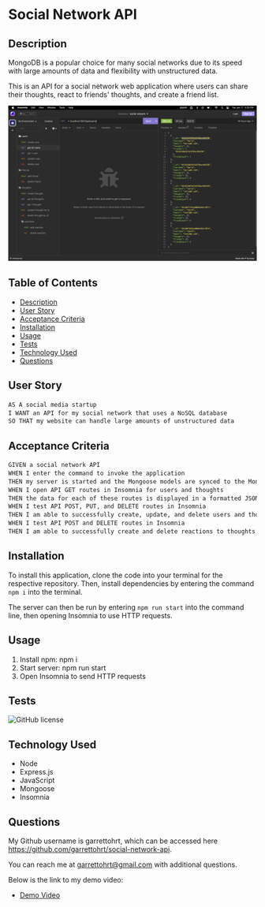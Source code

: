 # Social Network API

## Description
MongoDB is a popular choice for many social networks due to its speed with large amounts of data and flexibility with unstructured data.

This is an API for a social network web application where users can share their thoughts, react to friends' thoughts, and create a friend list.

![Screenshot of HTTP requests](assets/screenshot/screenshot.png)

## Table of Contents
- [Description](#description)
- [User Story](#user-story)
- [Acceptance Criteria](#acceptance-criteria)
- [Installation](#installation)
- [Usage](#usage)
- [Tests](#tests)
- [Technology Used](#technology-used)
- [Questions](#questions)

## User Story

```md
AS A social media startup
I WANT an API for my social network that uses a NoSQL database
SO THAT my website can handle large amounts of unstructured data
```

## Acceptance Criteria

```md
GIVEN a social network API
WHEN I enter the command to invoke the application
THEN my server is started and the Mongoose models are synced to the MongoDB database
WHEN I open API GET routes in Insomnia for users and thoughts
THEN the data for each of these routes is displayed in a formatted JSON
WHEN I test API POST, PUT, and DELETE routes in Insomnia
THEN I am able to successfully create, update, and delete users and thoughts in my database
WHEN I test API POST and DELETE routes in Insomnia
THEN I am able to successfully create and delete reactions to thoughts and add and remove friends to a user’s friend list
```

## Installation

To install this application, clone the code into your terminal for the respective repository. Then, install dependencies by entering the command ```npm i```  into the terminal.

The server can then be run by entering ```npm run start``` into the command line, then opening Insomnia to use HTTP requests.

## Usage
1. Install npm: npm i
2. Start server: npm run start
3. Open Insomnia to send HTTP requests

## Tests
![GitHub license](https://img.shields.io/badge/test-100%25-success)

## Technology Used
- Node
- Express.js
- JavaScript
- Mongoose
- Insomnia

## Questions
My Github username is garrettohrt, which can be accessed here https://github.com/garrettohrt/social-network-api.

You can reach me at garrettohrt@gmail.com with additional questions.

Below is the link to my demo video:
- [Demo Video](https://drive.google.com/file/d/1o1ZJ4iJCrMPIXEfmmzPNRPHsd4J5gh7A/view?usp=sharing)